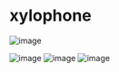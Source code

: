 # xylophone

![image](https://user-images.githubusercontent.com/101867596/160665951-cf643199-74bc-4bb2-9fdd-9a9be40caedc.png)

![image](https://user-images.githubusercontent.com/101867596/160666220-d2d0fb45-4c03-4616-8340-9b80e37a3f33.png)
![image](https://user-images.githubusercontent.com/101867596/160666283-367615ed-d9b9-4908-982b-5a2e1b6810f3.png)
![image](https://user-images.githubusercontent.com/101867596/160666330-745f5db8-6e36-4e62-83ff-1ed93badb74a.png)





